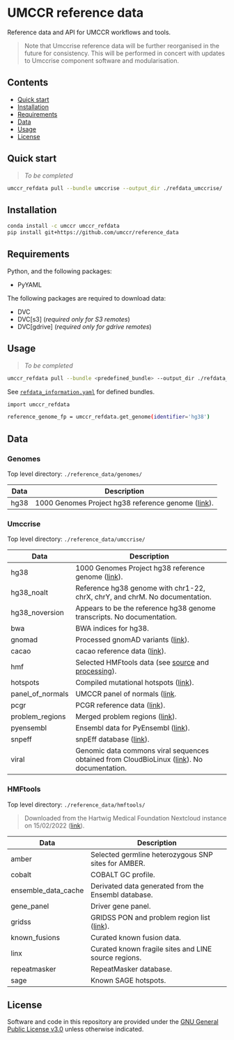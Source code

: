 # UMCCR reference data

Reference data and API for UMCCR workflows and tools.

> Note that Umccrise reference data will be further reorganised in the future for consistency. This will be performed in
> concert with updates to Umccrise component software and modularisation.

## Contents

* [Quick start](#quick-start)
* [Installation](#installation)
* [Requirements](#requirements)
* [Data](#data)
* [Usage](#usage)
* [License](#license)

## Quick start

> *To be completed*

```bash
umccr_refdata pull --bundle umccrise --output_dir ./refdata_umccrise/
```

## Installation

```bash
conda install -c umccr umccr_refdata
pip install git+https://github.com/umccr/reference_data
```

## Requirements

Python, and the following packages:

* PyYAML

The following packages are required to download data:

* DVC
* DVC[s3] (*required only for S3 remotes*)
* DVC[gdrive] (*required only for gdrive remotes*)

## Usage

> *To be completed*

```bash
umccr_refdata pull --bundle <predefined_bundle> --output_dir ./refdata_bundle/
```

See [`refdata_information.yaml`](umccr_refdata/refdata_information.yaml) for defined bundles.

```bash
import umccr_refdata

reference_genome_fp = umccr_refdata.get_genome(identifier='hg38')
```

## Data

### Genomes

Top level directory: `./reference_data/genomes/`

| Data          | Description   |
| --            | --            |
| hg38          | 1000 Genomes Project hg38 reference genome ([link](https://ftp.1000genomes.ebi.ac.uk/vol1/ftp/technical/reference/GRCh38_reference_genome/)). |

### Umccrise

Top level directory: `./reference_data/umccrise/`

| Data              | Description   |
| --                | --            |
| hg38              | 1000 Genomes Project hg38 reference genome ([link](https://ftp.1000genomes.ebi.ac.uk/vol1/ftp/technical/reference/GRCh38_reference_genome/)). |
| hg38_noalt        | Reference hg38 genome with chr1-22, chrX, chrY, and chrM. No documentation. |
| hg38_noversion    | Appears to be the reference hg38 genome transcripts. No documentation. |
| bwa               | BWA indices for hg38. |
| gnomad            | Processed gnomAD variants ([link](https://github.com/umccr/umccrise/#gnomad)). |
| cacao             | cacao reference data ([link](https://github.com/sigven/cacao)). |
| hmf               | Selected HMFtools data (see [source](https://nextcloud.hartwigmedicalfoundation.nl/s/LTiKTd8XxBqwaiC?path=%2FHMFTools-Resources) and [processing](https://github.com/umccr/umccrise/#building-reference-data)). |
| hotspots          | Compiled mutational hotspots ([link](https://github.com/umccr/umccrise/#hotspots)). |
| panel_of_normals  | UMCCR panel of normals ([link](https://github.com/umccr/vcf_stuff/tree/master/vcf_stuff/panel_of_normals). |
| pcgr              | PCGR reference data ([link](https://sigven.github.io/pcgr/articles/installation.html#step-1-download-data-bundle)). |
| problem_regions   | Merged problem regions ([link](https://github.com/umccr/umccrise/#problem-regions)). |
| pyensembl         | Ensembl data for PyEnsembl ([link](https://github.com/openvax/pyensembl#installation)). |
| snpeff            | snpEff database ([link](https://github.com/umccr/umccrise/#snpeff)). |
| viral             | Genomic data commons viral sequences obtained from CloudBioLinux ([link](https://s3.amazonaws.com/biodata/collections/GRCh37/viral/gdc-viral.fa)). No documentation. |

### HMFtools

Top level directory: `./reference_data/hmftools/`

> Downloaded from the Hartwig Medical Foundation Nextcloud instance on 15/02/2022
> ([link](https://nextcloud.hartwigmedicalfoundation.nl/s/LTiKTd8XxBqwaiC?path=%2FHMFTools-Resources)).

| Data                  | Description   |
| --                    | --            |
| amber                 | Selected germline heterozygous SNP sites for AMBER. |
| cobalt                | COBALT GC profile. |
| ensemble_data_cache   | Derivated data generated from the Ensembl database. |
| gene_panel            | Driver gene panel. |
| gridss                | GRIDSS PON and problem region list ([link](https://github.com/PapenfussLab/gridss/blob/bd7da/example/ENCFF356LFX.bed)). |
| known_fusions         | Curated known fusion data. |
| linx                  | Curated known fragile sites and LINE source regions. |
| repeatmasker          | RepeatMasker database. |
| sage                  | Known SAGE hotspots. |

## License

Software and code in this repository are provided under the [GNU General Public License
v3.0](https://www.gnu.org/licenses/gpl-3.0.en.html) unless otherwise indicated.
